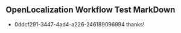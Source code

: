 ## OpenLocalization Workflow Test MarkDown
* 0ddcf291-3447-4ad4-a226-246189096994 thanks!

<!--HONumber=Jul16_HO4-->


